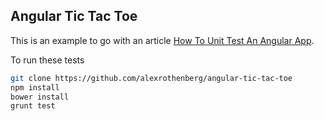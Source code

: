 ## Angular Tic Tac Toe

This is an example to go with an article [How To Unit Test An Angular App](http://www.alexrothenberg.com/2013/08/06/how-to-unit-test-an-angularjs-app.html).

To run these tests

```bash
git clone https://github.com/alexrothenberg/angular-tic-tac-toe
npm install
bower install
grunt test
```

